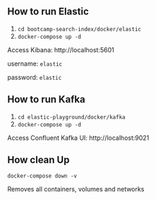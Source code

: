 

## How to run Elastic
1. `cd bootcamp-search-index/docker/elastic`
2. `docker-compose up -d`

Access Kibana: http://localhost:5601

username: `elastic`

password: `elastic`

## How to run Kafka
1. `cd elastic-playground/docker/kafka`
2. `docker-compose up -d`

Access Confluent Kafka UI: http://localhost:9021

##  How clean Up
`docker-compose down -v`

Removes all containers, volumes and networks